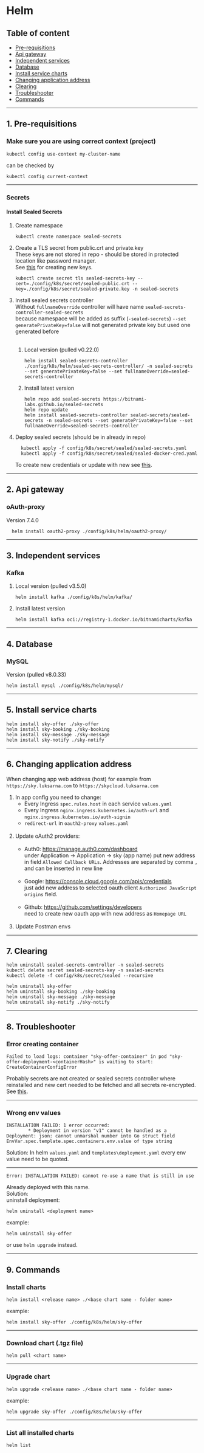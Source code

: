 # Helm

## Table of content

- [Pre-requisitions](#1-pre-requisitions)
- [Api gateway](#2-api-gateway)
- [Independent services](#3-independent-services)
- [Database](#4-database)
- [Install service charts](#5-install-service-charts)
- [Changing application address](#6-changing-application-address)
- [Clearing](#7-clearing)
- [Troubleshooter](#8-troubleshooter)
- [Commands](#9-commands)

---------

## 1. Pre-requisitions

### Make sure you are using correct context (project)

```shell
kubectl config use-context my-cluster-name
```

can be checked by
```shell
kubectl config current-context
```

---------

### Secrets

#### Install Sealed Secrets
1. Create namespace
    ```shell
    kubectl create namespace sealed-secrets
    ```
2. Create a TLS secret from public.crt and private.key  
   These keys are not stored in repo - should be stored in protected location like password manager.  
   See [this](../_deployment-scripts/deployment_README.md#create-private-and-public-keys-for-sealed-secrets)
   for creating new keys.

    ```shell
   kubectl create secret tls sealed-secrets-key --cert=./config/k8s/secret/sealed-public.crt --key=./config/k8s/secret/sealed-private.key -n sealed-secrets
   ```
3. Install sealed secrets controller  
   Without `fullnameOverride` controller will have name `sealed-secrets-controller-sealed-secrets`  
   because namespace will be added as suffix (`-sealed-secrets`)
   `--set generatePrivateKey=false` will not generated private key but used one generated before
    <br> <br>
   1. Local version (pulled v0.22.0)
      
       ```shell
       helm install sealed-secrets-controller ./config/k8s/helm/sealed-secrets-controller/ -n sealed-secrets --set generatePrivateKey=false --set fullnameOverride=sealed-secrets-controller
       ```
      
   2. Install latest version
       ```shell
       helm repo add sealed-secrets https://bitnami-labs.github.io/sealed-secrets
       helm repo update
       helm install sealed-secrets-controller sealed-secrets/sealed-secrets -n sealed-secrets --set generatePrivateKey=false --set fullnameOverride=sealed-secrets-controller
       ``` 
   
4. Deploy sealed secrets (should be in already in repo)
   ```shell
     kubectl apply -f config/k8s/secret/sealed/sealed-secrets.yaml
     kubectl apply -f config/k8s/secret/sealed/sealed-docker-cred.yaml
   ```
   To create new credentials or update with new see [this](../_deployment-scripts/deployment_README.md#create-new-sealed-secrets).


---------

## 2. Api gateway

### oAuth-proxy

Version 7.4.0  
```shell
  helm install oauth2-proxy ./config/k8s/helm/oauth2-proxy/
 ```

---------

## 3. Independent services

### Kafka
1. Local version (pulled v3.5.0)
    ```shell
    helm install kafka ./config/k8s/helm/kafka/
    ```

2. Install latest version
    ```shell
    helm install kafka oci://registry-1.docker.io/bitnamicharts/kafka
    ```

---------

## 4. Database

### MySQL

Version (pulled v8.0.33)
```shell
helm install mysql ./config/k8s/helm/mysql/
```

---------

## 5. Install service charts

```shell
helm install sky-offer ./sky-offer
helm install sky-booking ./sky-booking
helm install sky-message ./sky-message
helm install sky-notify ./sky-notify
```

----------------------

## 6. Changing application address

When changing app web address (host) for example from  
`https://sky.luksarna.com` to `https://skycloud.luksarna.com`

1. In app config you need to change:
   * Every Ingress `spec.rules.host` in each service `values.yaml`
   * Every Ingress `nginx.ingress.kubernetes.io/auth-url` and `nginx.ingress.kubernetes.io/auth-signin`
   * `redirect-url` in `oauth2-proxy` `values.yaml`  
     <br>
2. Update oAuth2 providers:  
   <br>
   * Auth0: https://manage.auth0.com/dashboard  
     under Application -> Application -> sky (app name)
     put new address in field `Allowed Callback URLs`.
     Addresses are separated by comma `,` and can be inserted in new line  
     <br>
   * Google: https://console.cloud.google.com/apis/credentials  
     just add new address to selected oauth client `Authorized JavaScript origins` field.  
     <br>
   * Github: https://github.com/settings/developers  
     need to create new oauth app with new address as `Homepage URL`  
    <br>
3. Update Postman envs

--------

## 7. Clearing

```shell
helm uninstall sealed-secrets-controller -n sealed-secrets
kubectl delete secret sealed-secrets-key -n sealed-secrets
kubectl delete -f config/k8s/secret/sealed --recursive

helm uninstall sky-offer
helm uninstall sky-booking ./sky-booking
helm uninstall sky-message ./sky-message
helm uninstall sky-notify ./sky-notify
```

--------

## 8. Troubleshooter

### Error creating container

```
Failed to load logs: container "sky-offer-container" in pod "sky-offer-deployment-<containerHash>" is waiting to start: CreateContainerConfigError
```

Probably secrets are not created 
or sealed secrets controller where reinstalled and new cert needed to be fetched and all secrets re-encrypted.
See [this](../_deployment-scripts/deployment_README.md#create-new-sealed-secrets).


--------

### Wrong env values

```
INSTALLATION FAILED: 1 error occurred:
        * Deployment in version "v1" cannot be handled as a Deployment: json: cannot unmarshal number into Go struct field EnvVar.spec.template.spec.containers.env.value of type string
```
Solution: In helm `values.yaml` and `templates\deployment.yaml` every env value need to be quoted.

--------


```
Error: INSTALLATION FAILED: cannot re-use a name that is still in use
```

Already deployed with this name.  
Solution:  
uninstall deployment:
```shell
helm uninstall <deployment name>
```
example:
```shell
helm uninstall sky-offer
```

or use `helm upgrade` instead.

--------

## 9. Commands

### Install charts

```shell
helm install <release name> ./<base chart name - folder name>
```
example:
```shell
helm install sky-offer ./config/k8s/helm/sky-offer
```

--------

### Download chart (.tgz file)

```shell
helm pull <chart name>
```

--------

### Upgrade chart

```shell
helm upgrade <release name> ./<base chart name - folder name>
```
example:
```shell
helm upgrade sky-offer ./config/k8s/helm/sky-offer
```

--------

### List all installed charts

```shell
helm list
```
